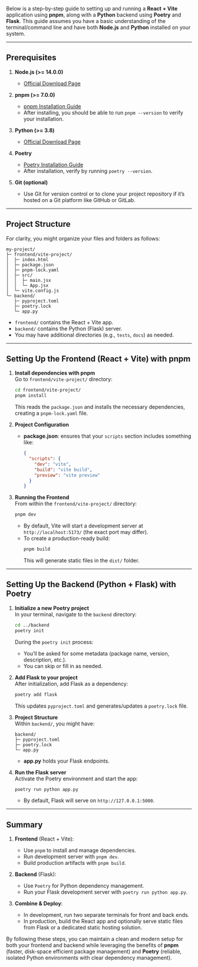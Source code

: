 Below is a step-by-step guide to setting up and running a **React + Vite** application using **pnpm**, along with a **Python** backend using **Poetry** and **Flask**. This guide assumes you have a basic understanding of the terminal/command line and have both **Node.js** and **Python** installed on your system. 

---

## Prerequisites

1. **Node.js (>= 14.0.0)**  
   - [Official Download Page](https://nodejs.org/)  

2. **pnpm (>= 7.0.0)**  
   - [pnpm Installation Guide](https://pnpm.io/installation)  
   - After installing, you should be able to run `pnpm --version` to verify your installation.  

3. **Python (>= 3.8)**  
   - [Official Download Page](https://www.python.org/downloads/)  

4. **Poetry**  
   - [Poetry Installation Guide](https://python-poetry.org/docs/#installation)  
   - After installation, verify by running `poetry --version`.  

5. **Git (optional)**  
   - Use Git for version control or to clone your project repository if it’s hosted on a Git platform like GitHub or GitLab.

---

## Project Structure

For clarity, you might organize your files and folders as follows:

```
my-project/
├─ frontend/vite-project/
│  ├─ index.html
│  ├─ package.json
│  ├─ pnpm-lock.yaml
│  ├─ src/
│  │  ├─ main.jsx
│  │  └─ App.jsx
│  └─ vite.config.js
└─ backend/
   ├─ pyproject.toml
   ├─ poetry.lock
   └─ app.py
```

- `frontend/` contains the React + Vite app.
- `backend/` contains the Python (Flask) server.
- You may have additional directories (e.g., `tests`, `docs`) as needed.

---

## Setting Up the Frontend (React + Vite) with pnpm

1. **Install dependencies with pnpm**  
   Go to `frontend/vite-project/` directory:
   ```bash
   cd frontend/vite-project/
   pnpm install
   ```
   This reads the `package.json` and installs the necessary dependencies, creating a `pnpm-lock.yaml` file.

2. **Project Configuration**  
   - **package.json**: ensures that your `scripts` section includes something like:
     ```json
     {
       "scripts": {
         "dev": "vite",
         "build": "vite build",
         "preview": "vite preview"
       }
     }
     ```

4. **Running the Frontend**  
   From within the `frontend/vite-project/` directory:
   ```bash
   pnpm dev
   ```
   - By default, Vite will start a development server at `http://localhost:5173/` (the exact port may differ).
   - To create a production-ready build:
     ```bash
     pnpm build
     ```
     This will generate static files in the `dist/` folder.

---

## Setting Up the Backend (Python + Flask) with Poetry

1. **Initialize a new Poetry project**  
   In your terminal, navigate to the `backend` directory:
   ```bash
   cd ../backend
   poetry init
   ```
   During the `poetry init` process:
   - You’ll be asked for some metadata (package name, version, description, etc.).  
   - You can skip or fill in as needed.

2. **Add Flask to your project**  
   After initialization, add Flask as a dependency:
   ```bash
   poetry add flask
   ```
   This updates `pyproject.toml` and generates/updates a `poetry.lock` file.

3. **Project Structure**  
   Within `backend/`, you might have:
   ```
   backend/
   ├─ pyproject.toml
   ├─ poetry.lock
   └─ app.py
   ```
   - **app.py** holds your Flask endpoints.

4. **Run the Flask server**  
   Activate the Poetry environment and start the app:
   ```bash
   poetry run python app.py
   ```
   - By default, Flask will serve on `http://127.0.0.1:5000`.
---

## Summary

1. **Frontend** (React + Vite):
   - Use `pnpm` to install and manage dependencies.
   - Run development server with `pnpm dev`.
   - Build production artifacts with `pnpm build`.

2. **Backend** (Flask):
   - Use `Poetry` for Python dependency management.
   - Run your Flask development server with `poetry run python app.py`.

3. **Combine & Deploy**:
   - In development, run two separate terminals for front and back ends.
   - In production, build the React app and optionally serve static files from Flask or a dedicated static hosting solution. 

By following these steps, you can maintain a clean and modern setup for both your frontend and backend while leveraging the benefits of **pnpm** (faster, disk-space efficient package management) and **Poetry** (reliable, isolated Python environments with clear dependency management).